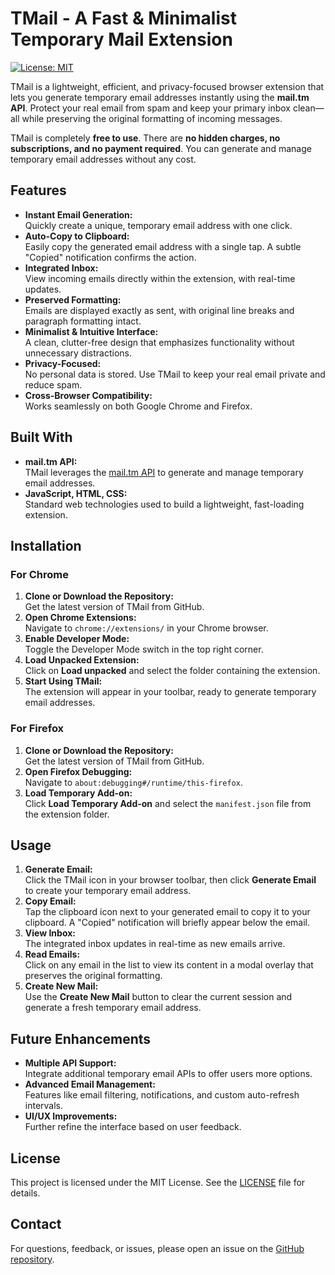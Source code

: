 # TMail - A Fast & Minimalist Temporary Mail Extension

[![License: MIT](https://img.shields.io/badge/License-MIT-blue.svg)](LICENSE)  

TMail is a lightweight, efficient, and privacy-focused browser extension that lets you generate temporary email addresses instantly using the **mail.tm API**. Protect your real email from spam and keep your primary inbox clean—all while preserving the original formatting of incoming messages.

TMail is completely **free to use**. There are **no hidden charges, no subscriptions, and no payment required**. You can generate and manage temporary email addresses without any cost.  

## Features

- **Instant Email Generation:**  
  Quickly create a unique, temporary email address with one click.
- **Auto-Copy to Clipboard:**  
  Easily copy the generated email address with a single tap. A subtle "Copied" notification confirms the action.
- **Integrated Inbox:**  
  View incoming emails directly within the extension, with real-time updates.
- **Preserved Formatting:**  
  Emails are displayed exactly as sent, with original line breaks and paragraph formatting intact.
- **Minimalist & Intuitive Interface:**  
  A clean, clutter-free design that emphasizes functionality without unnecessary distractions.
- **Privacy-Focused:**  
  No personal data is stored. Use TMail to keep your real email private and reduce spam.
- **Cross-Browser Compatibility:**  
  Works seamlessly on both Google Chrome and Firefox.

## Built With

- **mail.tm API:**  
  TMail leverages the [mail.tm API](https://docs.mail.tm/) to generate and manage temporary email addresses.
- **JavaScript, HTML, CSS:**  
  Standard web technologies used to build a lightweight, fast-loading extension.

## Installation

### For Chrome

1. **Clone or Download the Repository:**  
   Get the latest version of TMail from GitHub.
2. **Open Chrome Extensions:**  
   Navigate to `chrome://extensions/` in your Chrome browser.
3. **Enable Developer Mode:**  
   Toggle the Developer Mode switch in the top right corner.
4. **Load Unpacked Extension:**  
   Click on **Load unpacked** and select the folder containing the extension.
5. **Start Using TMail:**  
   The extension will appear in your toolbar, ready to generate temporary email addresses.

### For Firefox

1. **Clone or Download the Repository:**  
   Get the latest version of TMail from GitHub.
2. **Open Firefox Debugging:**  
   Navigate to `about:debugging#/runtime/this-firefox`.
3. **Load Temporary Add-on:**  
   Click **Load Temporary Add-on** and select the `manifest.json` file from the extension folder.

## Usage

1. **Generate Email:**  
   Click the TMail icon in your browser toolbar, then click **Generate Email** to create your temporary email address.
2. **Copy Email:**  
   Tap the clipboard icon next to your generated email to copy it to your clipboard. A "Copied" notification will briefly appear below the email.
3. **View Inbox:**  
   The integrated inbox updates in real-time as new emails arrive.
4. **Read Emails:**  
   Click on any email in the list to view its content in a modal overlay that preserves the original formatting.
5. **Create New Mail:**  
   Use the **Create New Mail** button to clear the current session and generate a fresh temporary email address.

## Future Enhancements

- **Multiple API Support:**  
  Integrate additional temporary email APIs to offer users more options.
- **Advanced Email Management:**  
  Features like email filtering, notifications, and custom auto-refresh intervals.
- **UI/UX Improvements:**  
  Further refine the interface based on user feedback.

## License

This project is licensed under the MIT License. See the [LICENSE](LICENSE) file for details.

## Contact

For questions, feedback, or issues, please open an issue on the [GitHub repository](https://github.com/punkkkkkkk/tmail).

